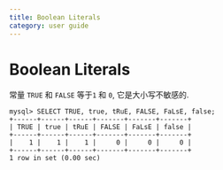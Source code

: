 ```yaml
---
title: Boolean Literals
category: user guide
---
```


# Boolean Literals

常量 `TRUE` 和 `FALSE` 等于`1` 和 `0`, 它是大小写不敏感的.

```
mysql> SELECT TRUE, true, tRuE, FALSE, FaLsE, false;
+------+------+------+-------+-------+-------+
| TRUE | true | tRuE | FALSE | FaLsE | false |
+------+------+------+-------+-------+-------+
|    1 |    1 |    1 |     0 |     0 |     0 |
+------+------+------+-------+-------+-------+
1 row in set (0.00 sec)
```